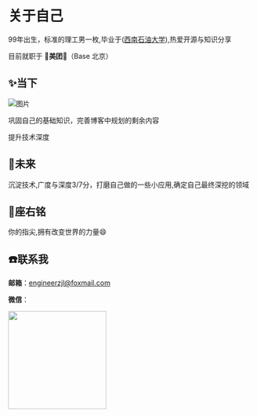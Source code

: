 # 关于自己
99年出生，标准的理工男一枚,毕业于([西南石油大学](https://www.swpu.edu.cn/)),热爱开源与知识分享

目前就职于 🛵**美团**🛵（Base 北京）

## :sparkles:当下
![图片](https://img.cdn.sugarat.top/mdImg/MTYwNDcyMTQ4NTMyOA==604721485328)

巩固自己的基础知识，完善博客中规划的剩余内容

提升技术深度

## :rocket:未来
沉淀技术,广度与深度3/7分，打磨自己做的一些小应用,确定自己最终深挖的领域

## :pencil:座右铭
你的指尖,拥有改变世界的力量:smile:

## :phone:联系我
**邮箱**：engineerzjl@foxmail.com

**微信**：

<img src="https://img.cdn.sugarat.top/mdImg/MTYxMzIwMTA0NzIyNg==wx.jpg" style="width:200px;">

<comment/>